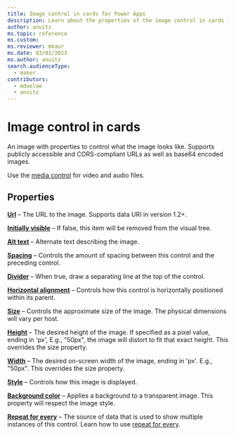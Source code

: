 ```yaml
---
title: Image control in cards for Power Apps
description: Learn about the properties of the image control in cards for Power Apps.
author: anuitz
ms.topic: reference
ms.custom: 
ms.reviewer: mkaur
ms.date: 03/01/2023
ms.author: anuitz
search.audienceType:
  - maker
contributors:
  - mduelae
  - anuitz
---
```


# Image control in cards

An image with properties to control what the image looks like. Supports publicly accessible and CORS-compliant URLs as well as base64 encoded images.

Use the [media control](media.md) for video and audio files.

## Properties

**[Url](control-reference.md#u)** – The URL to the image. Supports data URI in version 1.2+.

**[Initially visible](control-reference.md#i)** – If false, this item will be removed from the visual tree.

**[Alt text](control-reference.md#a)** – Alternate text describing the image.

**[Spacing](control-reference.md#s)** – Controls the amount of spacing between this control and the preceding control.

**[Divider](control-reference.md#d)** – When true, draw a separating line at the top of the control.

**[Horizontal alignment](control-reference.md#h)** – Controls how this control is horizontally positioned within its parent.

**[Size](control-reference.md#s)** – Controls the approximate size of the image. The physical dimensions will vary per host.

**[Height](control-reference.md#h)** – The desired height of the image. If specified as a pixel value, ending in 'px', E.g., "50px", the image will distort to fit that exact height. This overrides the size property.

**[Width](control-reference.md#w)** – The desired on-screen width of the image, ending in 'px'. E.g., "50px". This overrides the size property.

**[Style](control-reference.md#s)** – Controls how this image is displayed.

**[Background color](control-reference.md#b)** – Applies a background to a transparent image. This property will respect the image style.

**[Repeat for every](control-reference.md#r)** – The source of data that is used to show multiple instances of this control. Learn how to use [repeat for every](control-reference.md#r).
